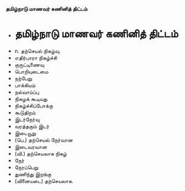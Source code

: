 **தமிழ்நாடு மாணவர் கணினித் திட்டம்**
- # தமிழ்நாடு மாணவர் கணினித் திட்டம்
- n. தற்செயல் நிகழ்வு
- எதிர்பாரா நிகழ்ச்சி
- குருட்டிணைவு
- பொறியுடைமை
- நற்பேறு
- பாக்கியம்
- நல்வாய்ப்பு
- நிகழக்  கூடியது
- நிகழ்ச்சிப்போக்கு
- கூடுதிறம்
- இடர்நேர்வு
- வரத்தகும் இடர்
- இடையூறு
- (பெ.) தற்செயல் நேர்வான
- இடைவரவான
- (வி.) தற்செயலாக நிகழ்
- நேர்
- நேரப்பெறு
- துணிந்து இறங்கு
- (வினையடை) தற்செயலாக.

